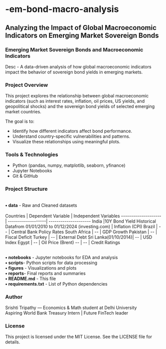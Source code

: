 # -em-bond-macro-analysis 
## Analyzing the Impact of Global Macroeconomic Indicators on Emerging Market Sovereign Bonds

### Emerging Market Sovereign Bonds and Macroeconomic Indicators

Desc - A data-driven analysis of how global macroeconomic indicators impact the behavior of sovereign bond yields in emerging markets.

### Project Overview

This project explores the relationship between global macroeconomic indicators (such as interest rates, inflation, oil prices, US yields, and geopolitical shocks) and the sovereign bond yields of selected emerging market countries.

The goal is to:
- Identify how different indicators affect bond performance.
- Understand country-specific vulnerabilities and patterns.
- Visualize these relationships using meaningful plots.

### Tools & Technologies

- Python (pandas, numpy, matplotlib, seaborn, yfinance)
- Jupyter Notebooks
- Git & GitHub

### Project Structure
<br/> __• data__ - Raw and Cleaned datasets
<br/>
<br/>
Countries            | Dependent Variable | Independent Variables
-------------------- | -------------------| ---------------------
India                |10Y Bond Yield Historical Datafrom 01/01/2010 to 01/12/2024 (investing.com)  | Inflation (CPI)
Brazil               |            --                                               | Central Bank Policy Rates
South Africa         |             --                                              | GDP Growth
Pakistan             |             --                                              | Fiscal Deficit
Turkey               |             --                                              | External Debt
Sri Lanka(01/10/2014)|             --                                              | USD Index 
Egypt                |             --                                              | Oil Price (Brent)
  --                 |             --                                              | Credit Ratings

<br/> **• notebooks** - Jupyter notebooks for EDA and analysis
<br/> __• scripts__- Python scripts for data processing
<br/> __• figures__ - Visualizations and plots
<br/> __• reports__- Final reports and summaries
<br/> __• README.md__ - This file
<br/> __• requirements.txt__ - List of Python dependencies

### Author

Srishti Tripathy — Economics & Math student at Delhi University  
Aspiring World Bank Treasury Intern | Future FinTech leader

### License

This project is licensed under the MIT License. See the LICENSE file for details.
